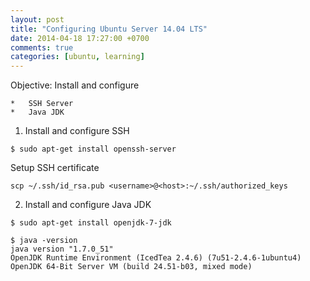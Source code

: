 ```yaml
---
layout: post
title: "Configuring Ubuntu Server 14.04 LTS"
date: 2014-04-18 17:27:00 +0700
comments: true
categories: [ubuntu, learning]
---
```

Objective: Install and configure

	*	SSH Server
	* 	Java JDK


1. Install and configure SSH
``` 
$ sudo apt-get install openssh-server
```

Setup SSH certificate
```
scp ~/.ssh/id_rsa.pub <username>@<host>:~/.ssh/authorized_keys
```

2. Install and configure Java JDK

```
$ sudo apt-get install openjdk-7-jdk

$ java -version
java version "1.7.0_51"
OpenJDK Runtime Environment (IcedTea 2.4.6) (7u51-2.4.6-1ubuntu4)
OpenJDK 64-Bit Server VM (build 24.51-b03, mixed mode)
```
